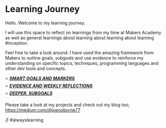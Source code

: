 # Learning Journey

Hello. Welcome to my learning journey.

I will use this space to reflect on learnings from my time at Makers Academy as well as general learnings about learning about learning about learning #inception. 

Feel free to take a look around. I have used the amazing framework from Makers to outline goals,
subgoals and use evidence to reinforce my understanding on specific topics, techniques, programming languages and other dev tools and concepts. 

⭐ [***SMART GOALS AND MARKERS***](https://github.com/JoeOsborne77/LearningJourney/blob/main/SMART%20GOALS.md#GOALS)  
⭐ [***EVIDENCE AND WEEKLY REFLECTIONS***](https://github.com/JoeOsborne77/LearningJourney/blob/main/SMART%20GOALS.md#EVIDENCE-AND-REFLECTIONS)  
⭐ [***DEEPER, SUBGOALS***](https://docs.google.com/spreadsheets/d/1-fKejXd-mQTBIqGHLAu02ZOWXDcI5Dfl11g1n_sJp0o/edit?usp=sharing)

Please take a look at my projects and check out my blog too; https://medium.com/@joeosborne77

✌️ #alwayslearning
